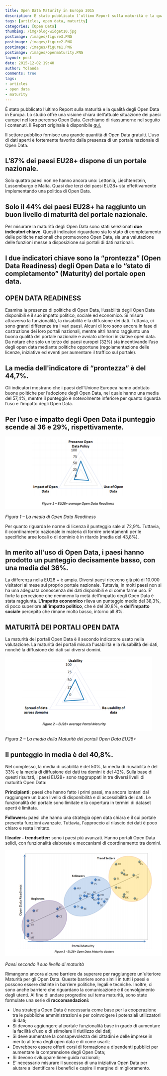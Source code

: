 ```yaml
---
title: Open Data Maturity in Europa 2015
description: È stato pubblicato l’ultimo Report sulla maturità e la qualità degli Open Data in Europa, una visione dell’attuale situazione dei paesi europei nel loro percorso Open Data.
tags: [articles, open data, maturity]
categories: [Open Data]
thumbimg: /img/blog-widget10.jpg
postimage: /images/figure3.PNG
postimage: /images/figure2.PNG
postimage: /images/figure1.PNG
postimage: /images/openmaturity.PNG
layout: post
date: 2015-12-02 19:40
author: Yolanda
comments: true
tags:
- articles
- open data
- maturity
---
```


È stato pubblicato l’ultimo Report sulla maturità e la qualità degli Open Data in Europa. Lo studio offre una visione chiara dell’attuale situazione dei paesi europei nel loro percorso Open Data.
Cerchiamo di riassumerne nel seguito i contenuti. Il Report originale è disponibile [qui.](http://www.europeandataportal.eu/en/content/open-data-maturity-europe)

Il settore pubblico fornisce una grande quantità di Open Data gratuiti. L'uso di dati aperti è fortemente favorito dalla presenza di un portale nazionale di Open Data.

L’87% dei paesi EU28+ dispone di un portale nazionale.
--

Solo quattro paesi non ne hanno ancora uno: Lettonia, Liechtenstein, Lussemburgo e Malta. Quasi due terzi dei paesi EU28+ sta effettivamente implementando una politica di Open Data.

Solo il 44% dei paesi EU28+ ha raggiunto un buon livello di maturità del portale nazionale. 
--
Per misurare la maturità degli Open Data sono stati selezionati **due indicatori chiave**. Questi indicatori riguardano sia lo stato di completamento delle politiche nazionali che promuovono Open Data, sia una valutazione delle funzioni messe a disposizione sui portali di dati nazionali.

I due indicatori chiave sono la **“prontezza” (Open Data Readiness)** degli Open Data e lo **“stato di completamento” (Maturity)** del portale open data.
--

OPEN DATA READINESS 
-

Esamina la presenza di politiche di Open Data, l’usabilità degli Open Data disponibili e il suo impatto politico, sociale ed economico. Si misura attraverso la funzionalità, la riusabilità e la diffusione dei dati. 
Tuttavia, ci sono grandi differenze tra i vari paesi. Alcuni di loro sono ancora in fase di costruzione dei loro portali nazionali, mentre altri hanno raggiunto una buona qualità del portale nazionale e avviato ulteriori iniziative open data. 
Da notare che solo un terzo dei paesi europei (32%) sta incentivando l’uso degli open data mediante politiche opportune (regolamentazione delle licenze, iniziative ed eventi per aumentare il traffico sul portale).

La media dell'indicatore di “prontezza” è del 44,7%.
--

Gli indicatori mostrano che i paesi dell’Unione Europea hanno adottato buone politiche per l’adozione degli Open Data, nel quale hanno una media del 57,4%, mentre il punteggio è notevolmente inferiore per quanto riguarda l’uso e l'impatto degli Open Data.

Per l’uso e impatto degli Open Data il punteggio scende al 36 e 29%, rispettivamente.
--

![Maturity](https://github.com/sciamlab/blog/blob/gh-pages/images/figure1.PNG?raw=true)

*Figura 1 – La media di Open Data Readiness*

Per quanto riguarda le norme di licenza il punteggio sale al 72,9%. Tuttavia, il coordinamento nazionale in materia di fornire orientamenti per le specifiche aree locali o di dominio è in ritardo (media del 43,8%).

In merito all'uso di Open Data, i paesi hanno prodotto un punteggio decisamente basso, con una media del 36%.
--
La differenza nella EU28 + è ampia. Diversi paesi ricevono già più di 10.000 visitatori al mese sul proprio portale nazionale. Tuttavia, in molti paesi non si ha una adeguata conoscenza dei dati disponibili e di come farne uso.
E’ forte la percezione che nemmeno la metà dell'impatto degli Open Data è stata raggiunta. **L'impatto economico** rileva un punteggio medio del 38,3%, di poco superiore **all'impatto politico**, che è del 30,8%, e **dell'impatto sociale** percepito che rimane molto basso, intorno all 8%.

MATURITÀ DEI PORTALI OPEN DATA
-

La maturità dei portali Open Data è il secondo indicatore usato nella valutazione. La maturità dei portali misura l'usabilità e la riusabilità dei dati, nonché la diffusione dei dati sui diversi domini.

![Maturity](https://github.com/sciamlab/blog/blob/gh-pages/images/figure2.PNG?raw=true)

*Figura 2 – La media della Maturità dei portali Open Data EU28+*

Il punteggio in media è del 40,8%.
--

Nel complesso, la media di usabilità è del 50%, la media di riusabilità è del 33% e la media di diffusione dei dati tra domini è del 42%.
Sulla base di questi risultati, i paesi EU28+ sono raggruppati in tre diversi livelli di maturità Open Data:

**Principianti:** paesi che hanno fatto i primi passi, ma ancora lontani dal raggiungere un buon livello di disponibilità e di accessibilità dei dati. Le funzionalità del portale sono limitate e la copertura in termini di dataset aperti è limitata.

**Followers:** paesi che hanno una strategia open data chiara e il cui portale presenta funzioni avanzate. Tuttavia, l'approccio al rilascio dei dati è poco chiaro e resta limitato.

**I leader - trendsetter:** sono i paesi più avanzati. Hanno portali Open Data solidi, con funzionalità elaborate e meccanismi di coordinamento tra domini.

![Maturity](https://github.com/sciamlab/blog/blob/gh-pages/images/figure3.PNG?raw=true)

*Paesi secondo il suo livello di maturità* 

Rimangono ancora alcune barriere da superare per raggiungere un'ulteriore Maturità per gli Open Data. Queste barriere sono simili in tutti i paesi e possono essere distinte in barriere politiche, legali e tecniche. Inoltre, ci sono anche barriere che riguardano la comunicazione e il convolgimento degli utenti.
Al fine di andare progredire sul tema maturità, sono state formulate una serie di **raccomandazioni:** 

- Una strategia Open Data è necessaria come base per la cooperazione tra le pubbliche amministrazioni e per coinvolgere i potenziali utilizzatori di dati; 
- Si devono aggiungere al portale funzionalità base in grado di aumentare la facilità d'uso e di stimolare il riutilizzo dei dati;
- Si deve aumentare la consapevolezza dei cittadini e delle imprese in merito al tema degli open data e di come usarli;
- Dovrebbero essere offerti corsi di formazione a dipendenti pubblici per aumentare la comprensione degli Open Data;
- Si devono sviluppare linee guida nazionali;
- E’ necessario misurare il successo di una iniziativa Open Data per aiutare a identificare i benefici e capire il margine di miglioramento.
